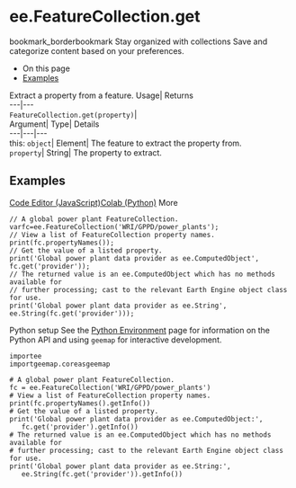  
#  ee.FeatureCollection.get
bookmark_borderbookmark Stay organized with collections  Save and categorize content based on your preferences. 
  * On this page
  * [Examples](https://developers.google.com/earth-engine/apidocs/ee-featurecollection-get#examples)


Extract a property from a feature. 
Usage| Returns  
---|---  
`FeatureCollection.get(property)`|   
Argument| Type| Details  
---|---|---  
this: `object`| Element| The feature to extract the property from.  
`property`| String| The property to extract.  
## Examples
[Code Editor (JavaScript)](https://developers.google.com/earth-engine/apidocs/ee-featurecollection-get#code-editor-javascript-sample)[Colab (Python)](https://developers.google.com/earth-engine/apidocs/ee-featurecollection-get#colab-python-sample) More
```
// A global power plant FeatureCollection.
varfc=ee.FeatureCollection('WRI/GPPD/power_plants');
// View a list of FeatureCollection property names.
print(fc.propertyNames());
// Get the value of a listed property.
print('Global power plant data provider as ee.ComputedObject',
fc.get('provider'));
// The returned value is an ee.ComputedObject which has no methods available for
// further processing; cast to the relevant Earth Engine object class for use.
print('Global power plant data provider as ee.String',
ee.String(fc.get('provider')));
```
Python setup
See the [ Python Environment](https://developers.google.com/earth-engine/guides/python_install) page for information on the Python API and using `geemap` for interactive development.
```
importee
importgeemap.coreasgeemap
```
```
# A global power plant FeatureCollection.
fc = ee.FeatureCollection('WRI/GPPD/power_plants')
# View a list of FeatureCollection property names.
print(fc.propertyNames().getInfo())
# Get the value of a listed property.
print('Global power plant data provider as ee.ComputedObject:',
   fc.get('provider').getInfo())
# The returned value is an ee.ComputedObject which has no methods available for
# further processing; cast to the relevant Earth Engine object class for use.
print('Global power plant data provider as ee.String:',
   ee.String(fc.get('provider')).getInfo())
```

